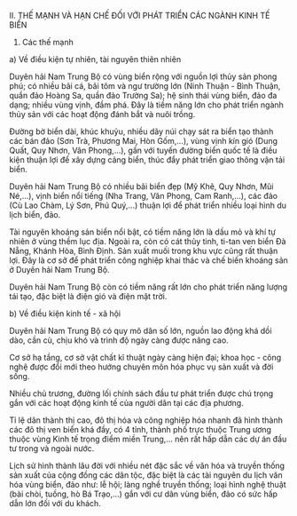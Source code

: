 II. THẾ MẠNH VÀ HẠN CHẾ ĐỐI VỚI PHÁT TRIỂN CÁC NGÀNH KINH TẾ BIỂN

1. Các thế mạnh

a) Về điều kiện tự nhiên, tài nguyên thiên nhiên

Duyên hải Nam Trung Bộ có vùng biển rộng với nguồn lợi thủy sản phong phú; có nhiều bãi cá, bãi tôm và ngư trường lớn (Ninh Thuận - Bình Thuận, quần đảo Hoàng Sa, quần đảo Trường Sa); hệ sinh thái vùng biển, đảo đa dạng; nhiều vùng vịnh, đầm phá. Đây là tiềm năng lớn cho phát triển ngành thủy sản với các hoạt động đánh bắt và nuôi trồng.

Đường bờ biển dài, khúc khuỷu, nhiều dãy núi chạy sát ra biển tạo thành các bán đảo (Sơn Trà, Phương Mai, Hòn Gốm,...), vùng vịnh kín gió (Dung Quất, Quy Nhơn, Vân Phong,...), gần với tuyến đường biển quốc tế là điều kiện thuận lợi để xây dựng cảng biển, thúc đẩy phát triển giao thông vận tải biển.

Duyên hải Nam Trung Bộ có nhiều bãi biển đẹp (Mỹ Khê, Quy Nhơn, Mũi Né,...), vịnh biển nổi tiếng (Nha Trang, Vân Phong, Cam Ranh,...), các đảo (Cù Lao Chàm, Lý Sơn, Phú Quý,...) thuận lợi để phát triển nhiều loại hình du lịch biển, đảo.

Tài nguyên khoáng sản biển nổi bật, có tiềm năng lớn là dầu mỏ và khí tự nhiên ở vùng thềm lục địa. Ngoài ra, còn có cát thủy tinh, ti-tan ven biển Đà Nẵng, Khánh Hòa, Bình Định. Sản xuất muối trong khu vực cũng rất thuận lợi. Đây là cơ sở để phát triển công nghiệp khai thác và chế biến khoáng sản ở Duyên hải Nam Trung Bộ.

Duyên hải Nam Trung Bộ còn có tiềm năng rất lớn cho phát triển năng lượng tái tạo, đặc biệt là điện gió và điện mặt trời.

b) Về điều kiện kinh tế - xã hội

Duyên hải Nam Trung Bộ có quy mô dân số lớn, nguồn lao động khá dồi dào, cần cù, chịu khó và trình độ ngày càng được nâng cao.

Cơ sở hạ tầng, cơ sở vật chất kĩ thuật ngày càng hiện đại; khoa học - công nghệ được đổi mới theo hướng chuyên môn hóa phục vụ sản xuất và đời sống.

Nhiều chủ trương, đường lối chính sách đầu tư phát triển được chú trọng gắn với các hoạt động kinh tế của người dân tại các địa phương.

Tỉ lệ dân thành thị cao, đô thị hóa và công nghiệp hóa nhanh đã hình thành các đô thị ven biển khá đầy, có 4 tỉnh, thành phố trực thuộc Trung ương thuộc vùng Kinh tế trọng điểm miền Trung,... nên rất hấp dẫn các dự án đầu tư trong và ngoài nước.

Lịch sử hình thành lâu đời với nhiều nét đặc sắc về văn hóa và truyền thống sản xuất của cộng đồng các dân tộc, đặc biệt là các tài nguyên du lịch văn hóa vùng biển, đảo như: lễ hội; làng nghề truyền thống; loại hình nghệ thuật (bài chòi, tuồng, hò Bá Trạo,...) gắn với cư dân vùng biển, đảo có sức hấp dẫn lớn đối với du khách.